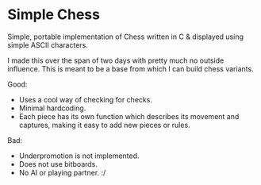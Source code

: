# Simple Chess
Simple, portable implementation of Chess written in C & displayed using
simple ASCII characters.

I made this over the span of two days with pretty much no outside influence.
This is meant to be a base from which I can build chess variants.

Good:
- Uses a cool way of checking for checks.
- Minimal hardcoding.
- Each piece has its own function which describes its movement and captures,
  making it easy to add new pieces or rules.

Bad:
- Underpromotion is not implemented.
- Does not use bitboards.
- No AI or playing partner. :/
